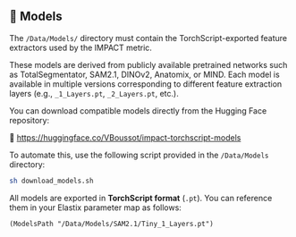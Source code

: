 ## 🧠 Models

The `/Data/Models/` directory must contain the TorchScript-exported feature extractors used by the IMPACT metric.

These models are derived from publicly available pretrained networks such as TotalSegmentator, SAM2.1, DINOv2, Anatomix, or MIND. Each model is available in multiple versions corresponding to different feature extraction layers (e.g., `_1_Layers.pt`, `_2_Layers.pt`, etc.).

You can download compatible models directly from the Hugging Face repository:

🔗 https://huggingface.co/VBoussot/impact-torchscript-models

To automate this, use the following script provided in the `/Data/Models` directory:

```bash
sh download_models.sh
```

All models are exported in **TorchScript format** (`.pt`). You can reference them in your Elastix parameter map as follows:

```txt
(ModelsPath "/Data/Models/SAM2.1/Tiny_1_Layers.pt")
```
